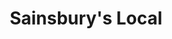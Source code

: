---
title: "Sainsbury's Local"
url: /edinburgh/sainsburys-local-earl-grey-street/
shop: Lebensmittel
---